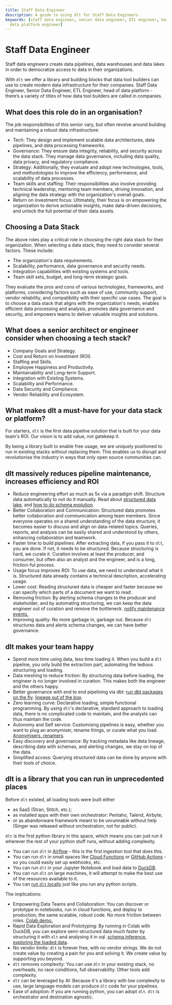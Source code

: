 ```yaml
---
title: Staff Data Engineer
description: A guide to using dlt for Staff Data Engineers
keywords: [staff data engineer, senior data engineer, ETL engineer, head of data platform,
  data platform engineer]
---
```


# Staff Data Engineer

Staff data engineers create data pipelines, data warehouses and data lakes in order to democratize
access to data in their organizations.

With `dlt` we offer a library and building blocks that data tool builders can use to create modern
data infrastructure for their companies. Staff Data Engineer, Senior Data Engineer, ETL Engineer,
head of data platform - there’s a variety of titles of how data tool builders are called in
companies.

## What does this role do in an organisation?

The job responsibilities of this senior vary, but often revolve around building and maintaining a
robust data infrastructure:

- Tech: They design and implement scalable data architectures, data pipelines, and data processing
  frameworks.
- Governance: They ensure data integrity, reliability, and security across the data stack. They
  manage data governance, including data quality, data privacy, and regulatory compliance.
- Strategy: Additionally, they evaluate and adopt new technologies, tools, and methodologies to
  improve the efficiency, performance, and scalability of data processes.
- Team skills and staffing: Their responsibilities also involve providing technical leadership,
  mentoring team members, driving innovation, and aligning the data strategy with the organization's
  overall goals.
- Return on investment focus: Ultimately, their focus is on empowering the organization to derive
  actionable insights, make data-driven decisions, and unlock the full potential of their data
  assets.

## Choosing a Data Stack

The above roles play a critical role in choosing the right data stack for their organization. When
selecting a data stack, they need to consider several factors. These include:

- The organization's data requirements.
- Scalability, performance, data governance and security needs.
- Integration capabilities with existing systems and tools.
- Team skill sets, budget, and long-term strategic goals.

They evaluate the pros and cons of various technologies, frameworks, and platforms, considering
factors such as ease of use, community support, vendor reliability, and compatibility with their
specific use cases. The goal is to choose a data stack that aligns with the organization's needs,
enables efficient data processing and analysis, promotes data governance and security, and empowers
teams to deliver valuable insights and solutions.

## What does a senior architect or engineer consider when choosing a tech stack?

- Company Goals and Strategy.
- Cost and Return on Investment (ROI).
- Staffing and Skills.
- Employee Happiness and Productivity.
- Maintainability and Long-term Support.
- Integration with Existing Systems.
- Scalability and Performance.
- Data Security and Compliance.
- Vendor Reliability and Ecosystem.

## What makes dlt a must-have for your data stack or platform?

For starters, `dlt` is the first data pipeline solution that is built for your data team's ROI. Our
vision is to add value, not gatekeep it.

By being a library built to enable free usage, we are uniquely positioned to run in existing stacks
without replacing them. This enables us to disrupt and revolutionise the industry in ways that only
open source communities can.

## dlt massively reduces pipeline maintenance, increases efficiency and ROI

- Reduce engineering effort as much as 5x via a paradigm shift. Structure data automatically to not
  do it manually.
  Read about [structured data lake](https://dlthub.com/docs/blog/next-generation-data-platform), and
  [how to do schema evolution](../reference/explainers/schema-evolution.md).
- Better Collaboration and Communication: Structured data promotes better collaboration and
  communication among team members. Since everyone operates on a shared understanding of the data
  structure, it becomes easier to discuss and align on data-related topics. Queries, reports, and
  analysis can be easily shared and understood by others, enhancing collaboration and teamwork.
- Faster time to build pipelines: After extracting data, if you pass it to `dlt`, you are done. If
  not, it needs to be structured. Because structuring is hard, we curate it. Curation involves at
  least the producer, and consumer, but often also an analyst and the engineer, and is a long,
  friction-ful process.
- Usage focus improves ROI: To use data, we need to understand what it is. Structured data already
  contains a technical description, accelerating usage.
- Lower cost: Reading structured data is cheaper and faster because we can specify which parts of a
  document we want to read.
- Removing friction: By alerting schema changes to the producer and stakeholder, and by automating
  structuring, we can keep the data engineer out of curation and remove the bottleneck.
  [notify maintenance events.](../running-in-production/running#inspect-save-and-alert-on-schema-changes)
- Improving quality: No more garbage in, garbage out. Because `dlt` structures data and alerts schema
  changes, we can have better governance.

## dlt makes your team happy

- Spend more time using data, less time loading it. When you build a `dlt` pipeline, you only build
  the extraction part, automating the tedious structuring and loading.
- Data meshing to reduce friction: By structuring data before loading, the engineer is no longer
  involved in curation. This makes both the engineer and the others happy.
- Better governance with end to end pipelining via dbt:
  [run dbt packages on the fly](../dlt-ecosystem/transformations/transforming-the-data#transforming-the-data-using-dbt).
  [lineage out of the box](../dlt-ecosystem/visualizations/understanding-the-tables).
- Zero learning curve: Declarative loading, simple functional programming. By using `dlt`'s
  declarative, standard approach to loading data, there is no complicated code to maintain, and the
  analysts can thus maintain the code.
- Autonomy and Self service: Customising pipelines is easy, whether you want to plug an anonymiser,
  rename things, or curate what you load.
  [Anonymisers, renamers](../general-usage/customising-pipelines/pseudonymizing_columns.md).
- Easy discovery and governance: By tracking metadata like data lineage, describing data with
  schemas, and alerting changes, we stay on top of the data.
- Simplified access: Querying structured data can be done by anyone with their tools of choice.

## dlt is a library that you can run in unprecedented places

Before `dlt` existed, all loading tools were built either

- as SaaS (5tran, Stitch, etc.);
- as installed apps with their own orchestrator: Pentaho, Talend, Airbyte;
- or as abandonware framework meant to be unrunnable without help (Singer was released without
  orchestration, not for public).

`dlt` is the first python library in this space, which means you can just run it wherever the rest of
your python stuff runs, without adding complexity.

- You can run `dlt` in [Airflow](../dlt-ecosystem/deployments/orchestrators/airflow-deployment.md) -
  this is the first ingestion tool that does this.
- You can run `dlt` in small spaces like [Cloud Functions](../dlt-ecosystem/deployments/running-in-cloud-functions.md)
  or [GitHub Actions](../dlt-ecosystem/deployments/orchestrators/github-actions.md) -
  so you could easily set up webhooks, etc.
- You can run `dlt` in your Jupyter Notebook and load data to [DuckDB](../dlt-ecosystem/destinations/duckdb.md).
- You can run `dlt` on large machines, it will attempt to make the best use of the resources available
  to it.
- You can [run `dlt` locally](../walkthroughs/run-a-pipeline.md) just like you run any python scripts.

The implications:

- Empowering Data Teams and Collaboration: You can discover or prototype in notebooks, run in cloud
  functions, and deploy to production, the same scalable, robust code. No more friction between
  roles.
  [Colab demo.](https://colab.research.google.com/drive/1NfSB1DpwbbHX9_t5vlalBTf13utwpMGx?usp=sharing#scrollTo=A3NRS0y38alk)
- Rapid Data Exploration and Prototyping: By running in Colab with DuckDB, you can explore
  semi-structured data much faster by structuring it with `dlt` and analysing it in sql.
  [schema inference](../general-usage/schema#data-normalizer),
  [exploring the loaded data](../dlt-ecosystem/visualizations/understanding-the-tables#show-tables-and-data-in-the-destination).
- No vendor limits: `dlt` is forever free, with no vendor strings. We do not create value by creating
  a pain for you and solving it. We create value by supporting you beyond.
- `dlt` removes complexity: You can use `dlt` in your existing stack, no overheads, no race conditions,
  full observability. Other tools add complexity.
- `dlt` can be leveraged by AI: Because it's a library with low complexity to use, large language
  models can produce `dlt` code for your pipelines.
- Ease of adoption: If you are running python, you can adopt `dlt`. `dlt` is orchestrator and
  destination agnostic.
